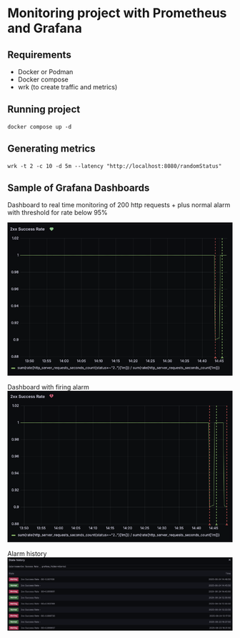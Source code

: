# Monitoring project with Prometheus and Grafana

## Requirements 
- Docker or Podman
- Docker compose
- wrk (to create traffic and metrics)

## Running project
```
docker compose up -d
```

## Generating metrics 
```
wrk -t 2 -c 10 -d 5m --latency "http://localhost:8080/randomStatus"
```

## Sample of Grafana Dashboards

Dashboard to real time monitoring of 200 http requests + plus normal alarm with threshold for rate below 95%

![Normal Alarm](img/healthysvc.png)


Dashboard with firing alarm
![Firing Alarm](img/firing-alarm-svc.png)

Alarm history
![Alarm history](img/alarm-history.png)